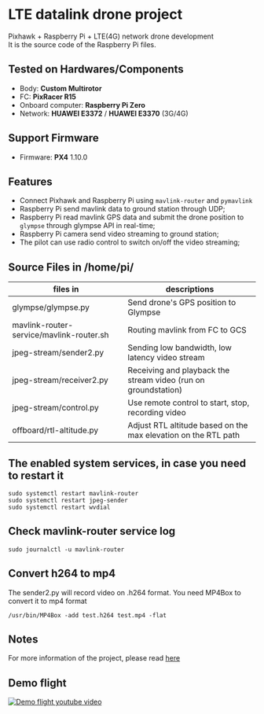 # LTE datalink drone project
Pixhawk + Raspberry Pi + LTE(4G) network drone development\
It is the source code of the Raspberry Pi files.

## Tested on Hardwares/Components
- Body: **Custom Multirotor**
- FC: **PixRacer R15**
- Onboard computer: **Raspberry Pi Zero**
- Network: **HUAWEI E3372** / **HUAWEI E3370** (3G/4G)

## Support Firmware
- Firmware: **PX4** 1.10.0

## Features
- Connect Pixhawk and Raspberry Pi using `mavlink-router` and `pymavlink`
- Raspberry Pi send mavlink data to ground station through UDP;
- Raspberry Pi read mavlink GPS data and submit the drone position to `glympse` through glympse API in real-time;
- Raspberry Pi camera send video streaming to ground station;
- The pilot can use radio control to switch on/off the video streaming;

## Source Files in /home/pi/
| files in                                 | descriptions                                                   |
| ---------------------------------------- | -------------------------------------------------------------- |
| glympse/glympse.py                       | Send drone's GPS position to Glympse                           |
| mavlink-router-service/mavlink-router.sh | Routing mavlink from FC to GCS                                 |
| jpeg-stream/sender2.py                   | Sending low bandwidth, low latency video stream                |
| jpeg-stream/receiver2.py                 | Receiving and playback the stream video (run on groundstation) |
| jpeg-stream/control.py                   | Use remote control to start, stop, recording video             |
| offboard/rtl-altitude.py                 | Adjust RTL altitude based on the max elevation on the RTL path |


## The enabled system services, in case you need to restart it
    sudo systemctl restart mavlink-router
    sudo systemctl restart jpeg-sender
    sudo systemctl restart wvdial

## Check mavlink-router service log
    sudo journalctl -u mavlink-router

## Convert h264 to mp4
The sender2.py will record video on .h264 format. You need MP4Box to convert it to mp4 format

    /usr/bin/MP4Box -add test.h264 test.mp4 -flat

## Notes
For more information of the project, please read [here](http://bellergy.com)

## Demo flight
[![Demo flight youtube video](https://img.youtube.com/vi/KRAdLq0lcyI/0.jpg)](https://www.youtube.com/watch?v=KRAdLq0lcyI)
